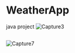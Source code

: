 # WeatherApp
java project
![Capture3](https://user-images.githubusercontent.com/99094848/203094947-a7d33761-2458-4f9d-a2e6-d3fd3199013c.PNG)
##
![Capture7](https://user-images.githubusercontent.com/99094848/203094978-d50ac2ac-ea92-4f18-aafc-b0f638733369.PNG)
